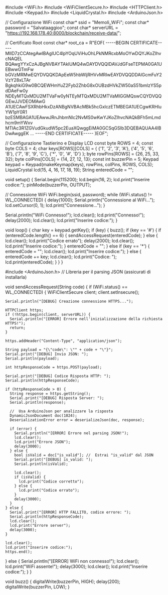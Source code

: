 #include <WiFi.h>
#include <WiFiClientSecure.h>
#include <HTTPClient.h>
#include <Keypad.h>
#include <LiquidCrystal.h>
#include <ArduinoJson.h>

// Configurazione WiFi
const char* ssid = "Memoli_WiFi";
const char* password = "Salvataaggioo";
const char* serverURL = "https://192.168.178.40:8000/blockchain/receive-data/";

// Certificato Root 
const char* root_ca = R"EOF(
-----BEGIN CERTIFICATE-----
MIID7zCCAtegAwIBAgIUC4lpYOqUViHuOhLPkNMRcxbMoOYwDQYJKoZIhvcNAQEL
BQAwgYYxCzAJBgNVBAYTAklUMQ4wDAYDVQQIDAVJdGFseTEPMA0GA1UEBwwGTmFw
bGVzMRMwEQYDVQQKDApEeW5hbWljRHVvMRIwEAYDVQQDDAlGcmFuY2VzY28xLTAr
BgkqhkiG9w0BCQEWHmYuZ2Fyb2ZhbG8xOUBzdHVkZW50aS51bmlzYS5pdDAeFw0y
NDEyMTQxMDU2MTVaFw0yNTEyMTQxMDU2MTVaMIGGMQswCQYDVQQGEwJJVDEOMAwG
A1UECAwFSXRhbHkxDzANBgNVBAcMBk5hcGxlczETMBEGA1UECgwKRHluYW1pY0R1
bzESMBAGA1UEAwwJRnJhbmNlc2NvMS0wKwYJKoZIhvcNAQkBFh5mLmdhcm9mYWxv
MTlAc3R1ZGVudGkudW5pc2EuaXQwggEiMA0GCSqGSIb3DQEBAQUAA4IBDwAwggEK
...
-----END CERTIFICATE-----
)EOF";

// Configurazione Tastierino e Display LCD
const byte ROWS = 4;
const byte COLS = 4;
char keys[ROWS][COLS] = {
  {'1', '2', '3', 'A'},
  {'4', '5', '6', 'B'},
  {'7', '8', '9', 'C'},
  {'*', '0', '#', 'D'}
};
byte rowPins[ROWS] = {26, 25, 33, 32};
byte colPins[COLS] = {14, 27, 12, 13};
const int buzzerPin = 5;
Keypad keypad = Keypad(makeKeymap(keys), rowPins, colPins, ROWS, COLS);
LiquidCrystal lcd(15, 4, 16, 17, 18, 19);
String enteredCode = "";

void setup() {
  Serial.begin(115200);
  lcd.begin(16, 2);
  lcd.print("Inserire codice:");
  pinMode(buzzerPin, OUTPUT);

  // Connessione WiFi
  WiFi.begin(ssid, password);
  while (WiFi.status() != WL_CONNECTED) {
    delay(1000);
    Serial.println("Connessione al WiFi...");
    lcd.setCursor(0, 1);
    lcd.print("Connessione...");
  }

  Serial.println("WiFi Connesso!");
  lcd.clear();
  lcd.print("Connesso!");
  delay(2000);
  lcd.clear();
  lcd.print("Inserire codice:");
}

void loop() {
  char key = keypad.getKey();
  if (key) {
    buzz();
    if (key == '#') {
      if (enteredCode.length() == 6) {
        sendAccessRequest(enteredCode);
      } else {
        lcd.clear();
        lcd.print("Codice errato");
        delay(2000);
        lcd.clear();
        lcd.print("Inserire codice:");
      }
      enteredCode = "";
    } else if (key == '*') {
      enteredCode = "";
      lcd.clear();
      lcd.print("Inserire codice:");
    } else {
      enteredCode += key;
      lcd.clear();
      lcd.print("Codice: ");
      lcd.print(enteredCode);
    }
  }
}

#include <ArduinoJson.h>  // Libreria per il parsing JSON (assicurati di installarla)

void sendAccessRequest(String code) {
  if (WiFi.status() == WL_CONNECTED) {
    WiFiClientSecure client;
    client.setInsecure();  

    Serial.println("[DEBUG] Creazione connessione HTTPS...");

    HTTPClient https;
    if (!https.begin(client, serverURL)) {  
      Serial.println("[ERROR] Errore nell'inizializzazione della richiesta HTTPS!");
      return;
    }

    https.addHeader("Content-Type", "application/json");

    String payload = "{\"code\": \"" + code + "\"}";
    Serial.print("[DEBUG] Invio JSON: ");
    Serial.println(payload);

    int httpResponseCode = https.POST(payload);

    Serial.print("[DEBUG] Codice Risposta HTTP: ");
    Serial.println(httpResponseCode);

    if (httpResponseCode > 0) {
      String response = https.getString();
      Serial.print("[DEBUG] Risposta Server: ");
      Serial.println(response);

      //  Usa ArduinoJson per analizzare la risposta
      DynamicJsonDocument doc(1024);
      DeserializationError error = deserializeJson(doc, response);

      if (error) {
        Serial.println("[ERROR] Errore nel parsing JSON!");
        lcd.clear();
        lcd.print("Errore JSON");
        delay(3000);
      } else {
        bool isValid = doc["is_valid"]; //  Estrai "is_valid" dal JSON
        Serial.print("[DEBUG] is_valid: ");
        Serial.println(isValid);

        lcd.clear();
        if (isValid) {
          lcd.print("Codice corretto");
        } else {
          lcd.print("Codice errato");
        }
        delay(3000);
      }
    } else {
      Serial.print("[ERROR] HTTP FALLITO, codice errore: ");
      Serial.println(httpResponseCode);
      lcd.clear();
      lcd.print("Errore server");
      delay(3000);
    }

    lcd.clear();
    lcd.print("Inserire codice:");
    https.end();
  } else {
    Serial.println("[ERROR] WiFi non connesso!");
    lcd.clear();
    lcd.print("WiFi assente!");
    delay(3000);
    lcd.clear();
    lcd.print("Inserire codice:");
  }
}


void buzz() {
  digitalWrite(buzzerPin, HIGH);
  delay(200);
  digitalWrite(buzzerPin, LOW);
}
